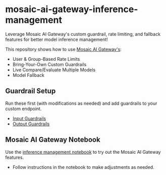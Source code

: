 # mosaic-ai-gateway-inference-management
Leverage Mosaic AI Gateway's custom guardrail, rate limiting, and fallback features for better model inference management!

This repository shows how to use [Mosaic AI Gateway's](https://docs.databricks.com/aws/en/ai-gateway/configure-ai-gateway-endpoints):
- User & Group-Based Rate Limits
- Bring-Your-Own Custom Guardrails
- Live Compare/Evaluate Multiple Models
- Model Fallback

## Guardrail Setup
Run these first (with modifications as needed) and add guardrails to your custom endpoint.
- [Input Guardrails](https://github.com/mohamad-aboufoul-dbx/mosaic-ai-gateway-inference-management/blob/main/guardrail_setup/input-custom-guardrail-setup.py)
- [Output Guardrails](https://github.com/mohamad-aboufoul-dbx/mosaic-ai-gateway-inference-management/blob/main/guardrail_setup/output-custom-guardrail-setup.py)

## Mosaic AI Gateway Notebook
Use the [inference management notebook](https://github.com/mohamad-aboufoul-dbx/mosaic-ai-gateway-inference-management/blob/main/mosaic-ai-gateway-inference-management-notebook.py) to try out the Mosaic AI Gateway features.
- Follow instructions in the notebook to make adjustments as needed.
